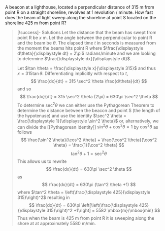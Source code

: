 A beacon at a lighthouse, located a perpendicular distance of 315 m from point R on a straight shoreline, revolves at 1 revolution / minute. How fast does the beam of light sweep along the shoreline at point S located on the shoreline 425 m from point R?

<div style="page-break-after: always;"></div>

> [!success]- Solutions
> Let the distance that the beam has swept from point R be $x$ m. Let the angle between the perpendicular to point R and the beam be $\theta$. The elapsed time $t$ in seconds is measured from the moment the beams hits point R where $\frac{\displaystyle d\theta}{\displaystyle dt} = 2\pi$ radians/minute and we are looking to determine $\frac{\displaystyle dx}{\displaystyle dt}$.
>
> Let $\tan \theta = \frac{\displaystyle x}{\displaystyle 315}$ and thus $x=315 \tan \theta$. Differentiating implicitly with respect to $t$,
> $$
> \frac{dx}{dt} = 315 \sec^2 \theta \frac{d\theta}{dt}
> $$
> and so
> $$
>\frac{dx}{dt} = 315 \sec^2 \theta (2\pi) = 630\pi \sec^2 \theta
>$$
> To determine $\sec^2 \theta$ we can either use the Pythagorean Theorem to determine the distance between the beacon and point S (the length of the hypotenuse) and use the identity $\sec^2 \theta = \frac{\displaystyle 1}{\displaystyle \sin^2 \theta}$ or, alternatively, we can divide the [[Pythagorean Identity]] $\sin^2 \theta + \cos^2 \theta = 1$ by $\cos^2 \theta$ as follows
> $$
\frac{\sin^2 \theta}{\cos^2 \theta} + \frac{\cos^2 \theta}{\cos^2 \theta} = \frac{1}{\cos^2 \theta} 
> $$
> $$
\tan^2 \theta +1 = \sec^2 \theta
> $$
> This allows us to rewrite 
>$$
\frac{dx}{dt} = 630\pi \sec^2 \theta
> $$
> as
>$$
\frac{dx}{dt} = 630\pi (\tan^2 \theta +1)
> $$
> where $\tan^2 \theta = \left(\frac{\displaystyle 425}{\displaystyle 315}\right)^2$ resulting in 
> $$
\frac{dx}{dt} = 630\pi \left[\left(\frac{\displaystyle 425}{\displaystyle 315}\right)^2 +1\right] = 5582 \mbox{m}/\mbox{min}
>$$
> Thus when the beam is 425 m from point R it is sweeping along the shore at at approximately 5580 m/min.
 